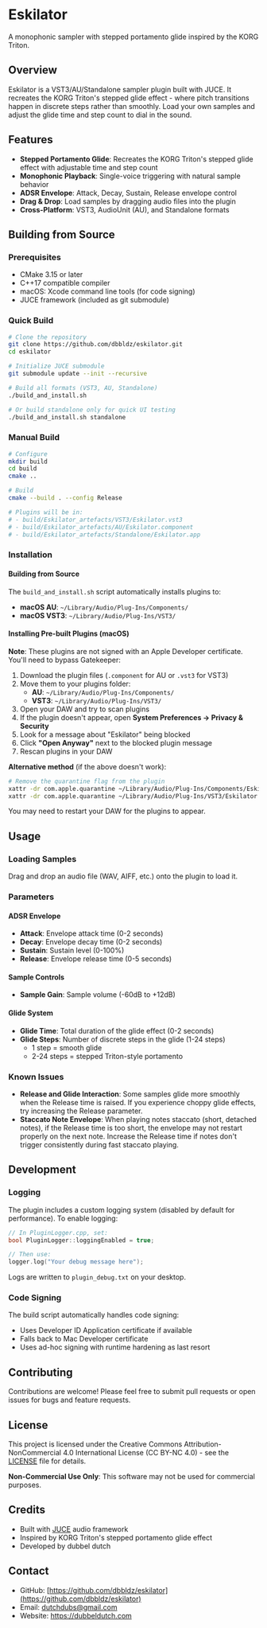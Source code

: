# Eskilator

A monophonic sampler with stepped portamento glide inspired by the KORG Triton.

## Overview

Eskilator is a VST3/AU/Standalone sampler plugin built with JUCE. It recreates the KORG Triton's stepped glide effect - where pitch transitions happen in discrete steps rather than smoothly. Load your own samples and adjust the glide time and step count to dial in the sound.

## Features

- **Stepped Portamento Glide**: Recreates the KORG Triton's stepped glide effect with adjustable time and step count
- **Monophonic Playback**: Single-voice triggering with natural sample behavior
- **ADSR Envelope**: Attack, Decay, Sustain, Release envelope control
- **Drag & Drop**: Load samples by dragging audio files into the plugin
- **Cross-Platform**: VST3, AudioUnit (AU), and Standalone formats

## Building from Source

### Prerequisites

- CMake 3.15 or later
- C++17 compatible compiler
- macOS: Xcode command line tools (for code signing)
- JUCE framework (included as git submodule)

### Quick Build

```bash
# Clone the repository
git clone https://github.com/dbbldz/eskilator.git
cd eskilator

# Initialize JUCE submodule
git submodule update --init --recursive

# Build all formats (VST3, AU, Standalone)
./build_and_install.sh

# Or build standalone only for quick UI testing
./build_and_install.sh standalone
```

### Manual Build

```bash
# Configure
mkdir build
cd build
cmake ..

# Build
cmake --build . --config Release

# Plugins will be in:
# - build/Eskilator_artefacts/VST3/Eskilator.vst3
# - build/Eskilator_artefacts/AU/Eskilator.component
# - build/Eskilator_artefacts/Standalone/Eskilator.app
```

### Installation

#### Building from Source
The `build_and_install.sh` script automatically installs plugins to:
- **macOS AU**: `~/Library/Audio/Plug-Ins/Components/`
- **macOS VST3**: `~/Library/Audio/Plug-Ins/VST3/`

#### Installing Pre-built Plugins (macOS)

**Note**: These plugins are not signed with an Apple Developer certificate. You'll need to bypass Gatekeeper:

1. Download the plugin files (`.component` for AU or `.vst3` for VST3)
2. Move them to your plugins folder:
   - **AU**: `~/Library/Audio/Plug-Ins/Components/`
   - **VST3**: `~/Library/Audio/Plug-Ins/VST3/`
3. Open your DAW and try to scan plugins
4. If the plugin doesn't appear, open **System Preferences → Privacy & Security**
5. Look for a message about "Eskilator" being blocked
6. Click **"Open Anyway"** next to the blocked plugin message
7. Rescan plugins in your DAW

**Alternative method** (if the above doesn't work):
```bash
# Remove the quarantine flag from the plugin
xattr -dr com.apple.quarantine ~/Library/Audio/Plug-Ins/Components/Eskilator.component
xattr -dr com.apple.quarantine ~/Library/Audio/Plug-Ins/VST3/Eskilator.vst3
```

You may need to restart your DAW for the plugins to appear.

## Usage

### Loading Samples

Drag and drop an audio file (WAV, AIFF, etc.) onto the plugin to load it.

### Parameters

#### ADSR Envelope
- **Attack**: Envelope attack time (0-2 seconds)
- **Decay**: Envelope decay time (0-2 seconds)
- **Sustain**: Sustain level (0-100%)
- **Release**: Envelope release time (0-5 seconds)

#### Sample Controls
- **Sample Gain**: Sample volume (-60dB to +12dB)

#### Glide System
- **Glide Time**: Total duration of the glide effect (0-2 seconds)
- **Glide Steps**: Number of discrete steps in the glide (1-24 steps)
  - 1 step = smooth glide
  - 2-24 steps = stepped Triton-style portamento

### Known Issues

- **Release and Glide Interaction**: Some samples glide more smoothly when the Release time is raised. If you experience choppy glide effects, try increasing the Release parameter.
- **Staccato Note Envelope**: When playing notes staccato (short, detached notes), if the Release time is too short, the envelope may not restart properly on the next note. Increase the Release time if notes don't trigger consistently during fast staccato playing.

## Development

### Logging

The plugin includes a custom logging system (disabled by default for performance). To enable logging:

```cpp
// In PluginLogger.cpp, set:
bool PluginLogger::loggingEnabled = true;

// Then use:
logger.log("Your debug message here");
```

Logs are written to `plugin_debug.txt` on your desktop.

### Code Signing

The build script automatically handles code signing:
- Uses Developer ID Application certificate if available
- Falls back to Mac Developer certificate
- Uses ad-hoc signing with runtime hardening as last resort

## Contributing

Contributions are welcome! Please feel free to submit pull requests or open issues for bugs and feature requests.

## License

This project is licensed under the Creative Commons Attribution-NonCommercial 4.0 International License (CC BY-NC 4.0) - see the [LICENSE](LICENSE) file for details.

**Non-Commercial Use Only**: This software may not be used for commercial purposes.

## Credits

- Built with [JUCE](https://juce.com/) audio framework
- Inspired by KORG Triton's stepped portamento glide effect
- Developed by dubbel dutch

## Contact

- GitHub: [https://github.com/dbbldz/eskilator](https://github.com/dbbldz/eskilator)
- Email: dutchdubs@gmail.com
- Website: https://dubbeldutch.com
